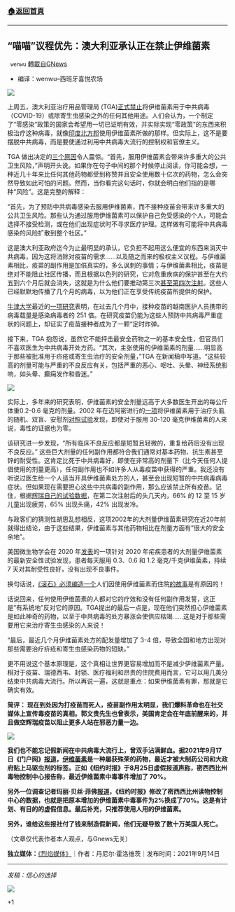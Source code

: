 ###  [:house:返回首頁](https://github.com/ourhimalayas/txt)
---


## “喵喵”议程优先：澳大利亚承认正在禁止伊维菌素
` wenwu` [轉載自GNews](https://gnews.org/zh-hans/1538943/)

- 编译：wenwu–西班牙喜悦农场


![](https://assets.gnews.org/wp-content/uploads/2021/09/unknown-18-2.png)

上周五，澳大利亚治疗用品管理局 (TGA)[正式禁止](https://www.theguardian.com/australia-news/2021/sep/10/australian-drug-regulator-bans-ivermectin-as-covid-treatment-after-sharp-rise-in-prescriptions)将伊维菌素用于中共病毒（COVID-19）或除寄生虫感染之外的任何其他用途。人们会认为，一个制定了“零感染”政策的国家会希望用一切已证明有效，并实际实现“零政策”的东西来积极治疗这种病毒，就像[印度北方邦](https://gnews.org/zh-hans/1536728/)使用伊维菌素所做的那样。但实际上，这不是要摆脱中共病毒，而是要使通过利用中共病毒大流行的控制权和官僚主义。

TGA 做出决定的[三个原因](https://www.tga.gov.au/media-release/new-restrictions-prescribing-ivermectin-covid-19)令人震惊。“首先，服用伊维菌素会带来许多重大的公共卫生风险，”声明开头说。如果你在句子中间的那个时候停止阅读，你可能会想，一种近几十年来比任何其他药物都受到称赞并且安全使用数十亿次的药物，怎么会突然导致如此可怕的问题。然而，当你看完这句话时，你就会明白他们指的是哪种“风险”。这是完整的解释：

“首先，为了预防中共病毒感染去服用伊维菌素，而不接种疫苗会带来许多重大的公共卫生风险。那些认为通过服用伊维菌素可以保护自己免受感染的个人，可能会选择不接受检测，或在他们出现症状时不寻求医疗护理。这样做有可能将中共病毒感染的风险扩散到整个社区。”

这是澳大利亚政府迄今为止最明显的承认，它负担不起用这么便宜的东西来消灭中共病毒，因为这将消除对疫苗的需求……以及随之而来的极权主义议程。与伊维菌素相比，疫苗的副作用是加倍真实的，多么讽刺的事情；与伊维菌素相比，疫苗是绝对不能阻止社区传播，而且根据以色列的研究，它对危重疾病的保护甚至在大约五到六个月后就会消失，这就是为什么他们要推动第三次[甚至第四次注射](https://www.axios.com/israel-potential-second-covid-vaccine-booster-3745eea4-6f25-4f8f-9e36-cec367459539.html?utm_source=twitter&amp;utm_medium=social&amp;utm_campaign=editorial&amp;utm_content=world-covidboosters)。这些人已经默默地传播了几个月的病毒，以为他们正在享受传统疫苗所提供的保护。

[牛津大学](https://archive.md/QbCco)最近的[一项研究](https://archive.md/QbCco)表明，在过去几个月中，接种疫苗的越南医护人员携带的病毒载量是感染病毒者的 251 倍。在研究疫苗仍能为这些人预防中共病毒严重症状的问题上，却证实了疫苗接种者成为了一颗“定时炸弹。

接下来，TGA 抱怨说，虽然它不能抨击最安全药物之一的基本安全性，但官员们不喜欢医生为中共病毒开处方药。“其次，主张使用的伊维菌素的剂量……明显高于那些被批准用于疥疮或寄生虫治疗的安全剂量，”TGA 在新闻稿中写道。“这些较高的剂量可能与严重的不良反应有关，包括严重的恶心、呕吐、头晕、神经系统影响，如头晕、癫痫发作和昏迷。”

![](https://assets.gnews.org/wp-content/uploads/2021/09/unknown-16-3.png)

实际上，多年来的研究表明，伊维菌素的安全剂量远高于大多数医生开出的每公斤体重0.2-0.6 毫克的剂量。2002 年在迈阿密进行的[一项](https://www.researchgate.net/publication/11094854_Safety_Tolerability_and_Pharmacokinetics_of_Escalating_High_Doses_of_Ivermectin_in_Healthy_Adult_Subjects)将伊维菌素用于治疗头虱的随机、双盲、安慰剂[对照试验](https://www.researchgate.net/publication/11094854_Safety_Tolerability_and_Pharmacokinetics_of_Escalating_High_Doses_of_Ivermectin_in_Healthy_Adult_Subjects)发现，即使对于服用 30-120 毫克伊维菌素的人来说，毒性的证据也为零。

该研究进一步发现，“所有临床不良反应都是短暂且轻微的，重复给药后没有出现不良反应。” 这些巨大剂量的任何副作用都符合我们通常对基本药物、抗生素甚至锌的耐受性。这肯定比死于中共病毒好，即使在非常高的剂量下（比今天任何人提倡使用的剂量更高），任何副作用也不如许多人从毒疫苗中获得的严重。我还没有听说过医生给一个人适当开具伊维菌素处方的人，甚至会出现短暂的中共病毒病毒症状。但如果现在需要担心这些中共病毒的副作用，那么应该禁止所有疫苗。记住，根据[辉瑞自己的试验数据](https://www.fda.gov/media/144413/download)，在第二次注射后的头几天内，66% 的 12 至 15 岁儿童出现疲劳，65% 出现头痛，42% 出现发冷。

与政客们的猜测性胡思乱想相反，这项2002年的大剂量伊维菌素研究在近20年前就得出结论，由于这些结果，伊维菌素与其他药物相比在剂量方面有”很大的安全余地”。

美国微生物学会在 2020 年[发表](https://journals.asm.org/doi/pdf/10.1128/AAC.00741-20)的一项针对 2020 年疟疾患者的大剂量伊维菌素的最新安全性试验发现，患者每天服用 0.3、0.6 和 1.2 毫克/千克伊维菌素，持续 7 天对其耐受性良好，没有出现不良事件。

换句话说，[《滚石》必须编造一个](https://www.foxnews.com/media/rolling-stone-forced-issue-update-after-viral-hospital-ivermectin-story-false)人们因使用伊维菌素而住院[的故事](https://www.foxnews.com/media/rolling-stone-forced-issue-update-after-viral-hospital-ivermectin-story-false)是有原因的！

话说回来，任何使用伊维菌素的人都对它的疗效和没有任何副作用发誓，这正是”有系统地”反对它的原因。TGA提出的最后一点是，现在他们突然担心伊维菌素是如此神奇的药物，以至于中共病毒的处方暴涨会使供应枯竭……这是对于那些需要用它来治疗寄生虫感染的人来说！

“最后，最近几个月伊维菌素处方的配发量增加了 3-4 倍，导致全国和地方出现对那些需要治疗疥疮和寄生虫感染药物的短缺。”

更不用说这个基本原理是，这个真相让世界更容易增加而不是减少伊维菌素产量。相对于疫苗、瑞德西韦、封锁、医疗福利和昂贵的住院费用而言，它可以用几美分结束中共病毒大流行。所以再说一遍，这就是重点：如果伊维菌素有罪，那就是它确实有效。

**简评： 现在到处因为打疫苗而死人，疫苗副作用太明显，我们爆料革命也在社交媒体上宣传毒疫苗的真相。郭文贵先生也曾表示，美国肯定会在年底前醒来的，并且做空辉瑞疫苗以阻止更多人站在邪恶力量一边。**

![](https://assets.gnews.org/wp-content/uploads/2021/09/unknown-17-3.png)

**我们也不能忘记假新闻在中共病毒大流行上，曾双手沾满鲜血。据2021年9月17日《门户网》[报道](https://www.thegatewaypundit.com/2021/09/fake-news-ny-times-gets-caught-claims-70-increase-deworming-drug-ivermectin-poisonings-actually-2-increase/)，[伊维菌素](https://www.thegatewaypundit.com/?s=ivermectin+cdc)是一种屡获殊荣的药物，最近才被大制药公司和大政府贴上马驱虫剂的标签。正如《纽约时报》于8月25日虚假报道[声称](https://www.nytimes.com/2021/08/30/health/covid-ivermectin-prescriptions.html)，密西西比州毒物控制中心报告称，最近伊维菌素中毒事件增加了 70%。**

**另外一位调查记者玛丽·贝丝·菲佛[报道](https://twitter.com/marybethpf/status/1438652770408665097?s=20)，《纽约时报》修改了密西西比州读物控制中心的数据，也就是把原本增加的伊维菌素中毒事件为2%换成了70%。这是有计划、有目的的虚假信息。最后补充，只推荐使用人用的伊维菌素。**

**另外，谁给这些报社付了钱来制造假新闻，他们无疑导致了数十万美国人死亡。**

（文章仅代表作者本人观点，与Gnews无关）

**独立媒体：**[《烈焰媒体》](https://www.theblaze.com/op-ed/horowitz-australia-admits-it-is-banning-ivermectin-for-covid-because-it-interferes-with-universal-vaccine-agenda)｜作者：丹尼尔·霍洛维茨｜发布时间：2021年9月14日

* * *

*发稿：信心的选择*

![](https://assets.gnews.org/wp-content/uploads/2021/08/GNEWS_CH.-2.jpeg)

+1

